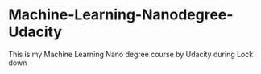 # Machine-Learning-Nanodegree-Udacity
This is my Machine Learning Nano degree course by Udacity during Lock down
